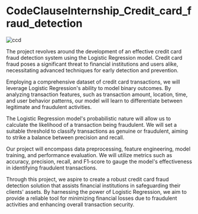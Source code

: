 # CodeClauseInternship_Credit_card_fraud_detection

![ccd](https://github.com/SriSharan-369/CodeClauseInternship_Credit_card_fraud_detection/assets/101579725/76087344-c217-415b-bfbe-16ed432c0ee9)

The project revolves around the development of an effective credit card fraud detection system using the Logistic Regression model. Credit card fraud poses a significant threat to financial institutions and users alike, necessitating advanced techniques for early detection and prevention.

Employing a comprehensive dataset of credit card transactions, we will leverage Logistic Regression's ability to model binary outcomes. By analyzing transaction features, such as transaction amount, location, time, and user behavior patterns, our model will learn to differentiate between legitimate and fraudulent activities.

The Logistic Regression model's probabilistic nature will allow us to calculate the likelihood of a transaction being fraudulent. We will set a suitable threshold to classify transactions as genuine or fraudulent, aiming to strike a balance between precision and recall.

Our project will encompass data preprocessing, feature engineering, model training, and performance evaluation. We will utilize metrics such as accuracy, precision, recall, and F1-score to gauge the model's effectiveness in identifying fraudulent transactions.

Through this project, we aspire to create a robust credit card fraud detection solution that assists financial institutions in safeguarding their clients' assets. By harnessing the power of Logistic Regression, we aim to provide a reliable tool for minimizing financial losses due to fraudulent activities and enhancing overall transaction security.
